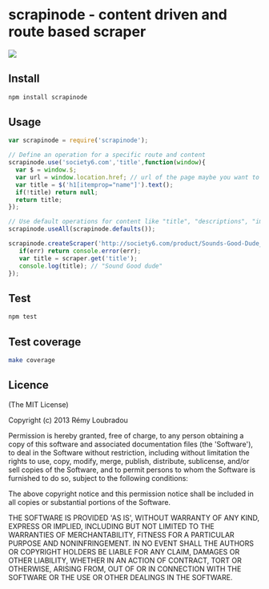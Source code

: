 # scrapinode - content driven and route based scraper

[![](https://secure.travis-ci.org/lbdremy/scrapinode.png)](http://travis-ci.org/#!/lbdremy/scrapinode)

## Install

```bash
npm install scrapinode
```

## Usage

```javascript
var scrapinode = require('scrapinode');

// Define an operation for a specific route and content
scrapinode.use('society6.com','title',function(window){
  var $ = window.$;
  var url = window.location.href; // url of the page maybe you want to check for some reasons
  var title = $('h1[itemprop="name"]').text();
  if(!title) return null;
  return title;
});

// Use default operations for content like "title", "descriptions", "images", "videos"
scrapinode.useAll(scrapinode.defaults());

scrapinode.createScraper('http://society6.com/product/Sounds-Good-Dude_T-shirt',function(err,scraper){
   if(err) return console.error(err);
   var title = scraper.get('title');
   console.log(title); // "Sound Good dude"
});
```

## Test

```bash
npm test
```

## Test coverage

```bash
make coverage
```

## Licence

(The MIT License)

Copyright (c) 2013 Rémy Loubradou

Permission is hereby granted, free of charge, to any person obtaining a copy of this software and associated documentation files (the 'Software'), to deal in the Software without restriction, including without limitation the rights to use, copy, modify, merge, publish, distribute, sublicense, and/or sell copies of the Software, and to permit persons to whom the Software is furnished to do so, subject to the following conditions:

The above copyright notice and this permission notice shall be included in all copies or substantial portions of the Software.

THE SOFTWARE IS PROVIDED 'AS IS', WITHOUT WARRANTY OF ANY KIND, EXPRESS OR IMPLIED, INCLUDING BUT NOT LIMITED TO THE WARRANTIES OF MERCHANTABILITY, FITNESS FOR A PARTICULAR PURPOSE AND NONINFRINGEMENT. IN NO EVENT SHALL THE AUTHORS OR COPYRIGHT HOLDERS BE LIABLE FOR ANY CLAIM, DAMAGES OR OTHER LIABILITY, WHETHER IN AN ACTION OF CONTRACT, TORT OR OTHERWISE, ARISING FROM, OUT OF OR IN CONNECTION WITH THE SOFTWARE OR THE USE OR OTHER DEALINGS IN THE SOFTWARE.
